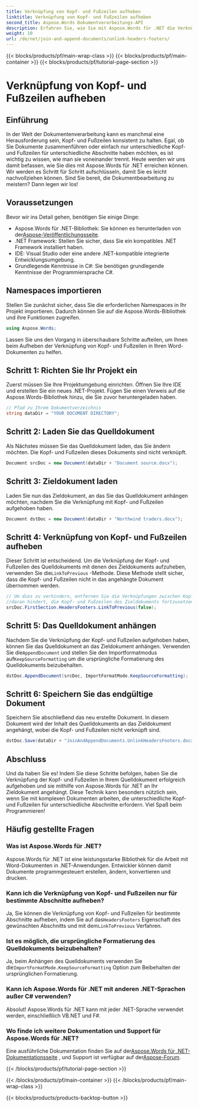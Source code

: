 ```yaml
---
title: Verknüpfung von Kopf- und Fußzeilen aufheben
linktitle: Verknüpfung von Kopf- und Fußzeilen aufheben
second_title: Aspose.Words Dokumentverarbeitungs-API
description: Erfahren Sie, wie Sie mit Aspose.Words für .NET die Verknüpfung von Kopf- und Fußzeilen in Word-Dokumenten aufheben. Folgen Sie unserer detaillierten Schritt-für-Schritt-Anleitung zur perfekten Dokumentbearbeitung.
weight: 10
url: /de/net/join-and-append-documents/unlink-headers-footers/
---
```


{{< blocks/products/pf/main-wrap-class >}}
{{< blocks/products/pf/main-container >}}
{{< blocks/products/pf/tutorial-page-section >}}

# Verknüpfung von Kopf- und Fußzeilen aufheben

## Einführung

In der Welt der Dokumentenverarbeitung kann es manchmal eine Herausforderung sein, Kopf- und Fußzeilen konsistent zu halten. Egal, ob Sie Dokumente zusammenführen oder einfach nur unterschiedliche Kopf- und Fußzeilen für unterschiedliche Abschnitte haben möchten, es ist wichtig zu wissen, wie man sie voneinander trennt. Heute werden wir uns damit befassen, wie Sie dies mit Aspose.Words für .NET erreichen können. Wir werden es Schritt für Schritt aufschlüsseln, damit Sie es leicht nachvollziehen können. Sind Sie bereit, die Dokumentbearbeitung zu meistern? Dann legen wir los!

## Voraussetzungen

Bevor wir ins Detail gehen, benötigen Sie einige Dinge:

-  Aspose.Words für .NET-Bibliothek: Sie können es herunterladen von der[Aspose-Veröffentlichungsseite](https://releases.aspose.com/words/net/).
- .NET Framework: Stellen Sie sicher, dass Sie ein kompatibles .NET Framework installiert haben.
- IDE: Visual Studio oder eine andere .NET-kompatible integrierte Entwicklungsumgebung.
- Grundlegende Kenntnisse in C#: Sie benötigen grundlegende Kenntnisse der Programmiersprache C#.

## Namespaces importieren

Stellen Sie zunächst sicher, dass Sie die erforderlichen Namespaces in Ihr Projekt importieren. Dadurch können Sie auf die Aspose.Words-Bibliothek und ihre Funktionen zugreifen.

```csharp
using Aspose.Words;
```

Lassen Sie uns den Vorgang in überschaubare Schritte aufteilen, um Ihnen beim Aufheben der Verknüpfung von Kopf- und Fußzeilen in Ihren Word-Dokumenten zu helfen.

## Schritt 1: Richten Sie Ihr Projekt ein

Zuerst müssen Sie Ihre Projektumgebung einrichten. Öffnen Sie Ihre IDE und erstellen Sie ein neues .NET-Projekt. Fügen Sie einen Verweis auf die Aspose.Words-Bibliothek hinzu, die Sie zuvor heruntergeladen haben.

```csharp
// Pfad zu Ihrem Dokumentverzeichnis
string dataDir = "YOUR DOCUMENT DIRECTORY";
```

## Schritt 2: Laden Sie das Quelldokument

Als Nächstes müssen Sie das Quelldokument laden, das Sie ändern möchten. Die Kopf- und Fußzeilen dieses Dokuments sind nicht verknüpft.

```csharp
Document srcDoc = new Document(dataDir + "Document source.docx");
```

## Schritt 3: Zieldokument laden

Laden Sie nun das Zieldokument, an das Sie das Quelldokument anhängen möchten, nachdem Sie die Verknüpfung mit Kopf- und Fußzeilen aufgehoben haben.

```csharp
Document dstDoc = new Document(dataDir + "Northwind traders.docx");
```

## Schritt 4: Verknüpfung von Kopf- und Fußzeilen aufheben

 Dieser Schritt ist entscheidend. Um die Verknüpfung der Kopf- und Fußzeilen des Quelldokuments mit denen des Zieldokuments aufzuheben, verwenden Sie die`LinkToPrevious` -Methode. Diese Methode stellt sicher, dass die Kopf- und Fußzeilen nicht in das angehängte Dokument übernommen werden.

```csharp
// Um dies zu verhindern, entfernen Sie die Verknüpfungen zwischen Kopf- und Fußzeilen im Quelldokument.
//daran hindert, die Kopf- und Fußzeilen des Zieldokuments fortzusetzen.
srcDoc.FirstSection.HeadersFooters.LinkToPrevious(false);
```

## Schritt 5: Das Quelldokument anhängen

 Nachdem Sie die Verknüpfung der Kopf- und Fußzeilen aufgehoben haben, können Sie das Quelldokument an das Zieldokument anhängen. Verwenden Sie die`AppendDocument` und stellen Sie den Importformatmodus auf`KeepSourceFormatting` um die ursprüngliche Formatierung des Quelldokuments beizubehalten.

```csharp
dstDoc.AppendDocument(srcDoc, ImportFormatMode.KeepSourceFormatting);
```

## Schritt 6: Speichern Sie das endgültige Dokument

Speichern Sie abschließend das neu erstellte Dokument. In diesem Dokument wird der Inhalt des Quelldokuments an das Zieldokument angehängt, wobei die Kopf- und Fußzeilen nicht verknüpft sind.

```csharp
dstDoc.Save(dataDir + "JoinAndAppendDocuments.UnlinkHeadersFooters.docx");
```

## Abschluss

Und da haben Sie es! Indem Sie diese Schritte befolgen, haben Sie die Verknüpfung der Kopf- und Fußzeilen in Ihrem Quelldokument erfolgreich aufgehoben und sie mithilfe von Aspose.Words für .NET an Ihr Zieldokument angehängt. Diese Technik kann besonders nützlich sein, wenn Sie mit komplexen Dokumenten arbeiten, die unterschiedliche Kopf- und Fußzeilen für unterschiedliche Abschnitte erfordern. Viel Spaß beim Programmieren!

## Häufig gestellte Fragen

### Was ist Aspose.Words für .NET?  
Aspose.Words für .NET ist eine leistungsstarke Bibliothek für die Arbeit mit Word-Dokumenten in .NET-Anwendungen. Entwickler können damit Dokumente programmgesteuert erstellen, ändern, konvertieren und drucken.

### Kann ich die Verknüpfung von Kopf- und Fußzeilen nur für bestimmte Abschnitte aufheben?  
 Ja, Sie können die Verknüpfung von Kopf- und Fußzeilen für bestimmte Abschnitte aufheben, indem Sie auf das`HeadersFooters` Eigenschaft des gewünschten Abschnitts und mit dem`LinkToPrevious` Verfahren.

### Ist es möglich, die ursprüngliche Formatierung des Quelldokuments beizubehalten?  
 Ja, beim Anhängen des Quelldokuments verwenden Sie die`ImportFormatMode.KeepSourceFormatting` Option zum Beibehalten der ursprünglichen Formatierung.

### Kann ich Aspose.Words für .NET mit anderen .NET-Sprachen außer C# verwenden?  
Absolut! Aspose.Words für .NET kann mit jeder .NET-Sprache verwendet werden, einschließlich VB.NET und F#.

### Wo finde ich weitere Dokumentation und Support für Aspose.Words für .NET?  
 Eine ausführliche Dokumentation finden Sie auf der[Aspose.Words für .NET-Dokumentationsseite](https://reference.aspose.com/words/net/) , und Support ist verfügbar auf der[Aspose-Forum](https://forum.aspose.com/c/words/8).

{{< /blocks/products/pf/tutorial-page-section >}}

{{< /blocks/products/pf/main-container >}}
{{< /blocks/products/pf/main-wrap-class >}}

{{< blocks/products/products-backtop-button >}}
